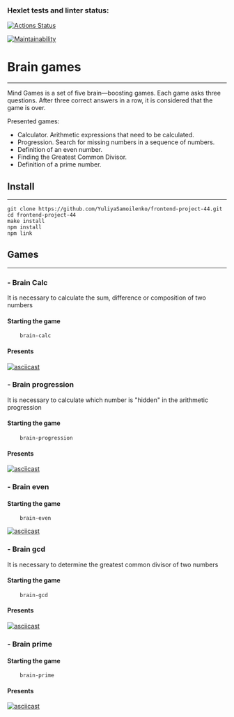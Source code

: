 ### Hexlet tests and linter status:
[![Actions Status](https://github.com/FrontendGlory/frontend-project-44/workflows/hexlet-check/badge.svg)](https://github.com/FrontendGlory/frontend-project-44/actions)

[![Maintainability](https://api.codeclimate.com/v1/badges/326b5593f56e2f249c79/maintainability)](https://codeclimate.com/github/FrontendGlory/frontend-project-44/maintainability)

# Brain games
____
Mind Games is a set of five brain—boosting games. Each game asks three questions. After three correct answers in a row, it is considered that the game is over.

 Presented games:
- Calculator. Arithmetic expressions that need to be calculated.
- Progression. Search for missing numbers in a sequence of numbers.
- Definition of an even number.
- Finding the Greatest Common Divisor.
- Definition of a prime number.

## Install
____
```
git clone https://github.com/YuliyaSamoilenko/frontend-project-44.git
cd frontend-project-44
make install
npm install
npm link
```
## Games
____
### - Brain Calc
It is necessary to calculate the sum, difference or composition of two numbers
####  Starting the game
```
    brain-calc
```
#### Presents

[![asciicast](https://asciinema.org/a/lIitJWnJjitVSwEcmHblhn2fP.svg)](https://asciinema.org/a/lIitJWnJjitVSwEcmHblhn2fP)
### - Brain progression
It is necessary to calculate which number is "hidden" in the arithmetic progression

#### Starting the game
```
    brain-progression
```
#### Presents

[![asciicast](https://asciinema.org/a/LzTukn0x3XuvKt7X4q4rOtg7b.svg)](https://asciinema.org/a/LzTukn0x3XuvKt7X4q4rOtg7b)

### - Brain even

#### Starting the game
```
    brain-even
```
[![asciicast](https://asciinema.org/a/tVGLTsbu1zQOFJRqQkeGHNj0C.svg)](https://asciinema.org/a/tVGLTsbu1zQOFJRqQkeGHNj0C)

### - Brain gcd

It is necessary to determine the greatest common divisor of two numbers

#### Starting the game

```
    brain-gcd
```

#### Presents

[![asciicast](https://asciinema.org/a/Z0dOa2ACm9lvoiWvx1umWL0ak.svg)](https://asciinema.org/a/Z0dOa2ACm9lvoiWvx1umWL0ak)

### - Brain prime

#### Starting the game 

```
    brain-prime
```

#### Presents

[![asciicast](https://asciinema.org/a/vlXGYplWtWQdllUtzIZRsNpU9.svg)](https://asciinema.org/a/vlXGYplWtWQdllUtzIZRsNpU9)